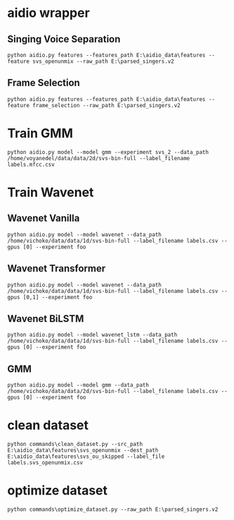 # aidio wrapper
## Singing Voice Separation
```
python aidio.py features --features_path E:\aidio_data\features --feature svs_openunmix --raw_path E:\parsed_singers.v2
```

## Frame Selection
```
python aidio.py features --features_path E:\aidio_data\features --feature frame_selection --raw_path E:\parsed_singers.v2
```

# Train GMM
```
python aidio.py model --model gmm --experiment svs_2 --data_path /home/voyanedel/data/data/2d/svs-bin-full --label_filename labels.mfcc.csv
```

# Train Wavenet
## Wavenet Vanilla
```
python aidio.py model --model wavenet --data_path /home/vichoko/data/data/1d/svs-bin-full --label_filename labels.csv --gpus [0] --experiment foo
```

## Wavenet Transformer
```
python aidio.py model --model wavenet --data_path /home/vichoko/data/data/1d/svs-bin-full --label_filename labels.csv --gpus [0,1] --experiment foo
```

## Wavenet BiLSTM
```
python aidio.py model --model wavenet_lstm --data_path /home/vichoko/data/data/1d/svs-bin-full --label_filename labels.csv --gpus [0] --experiment foo
```

## GMM
```
python aidio.py model --model gmm --data_path /home/vichoko/data/data/2d/svs-bin-full --label_filename labels.csv --gpus [0] --experiment foo
```

# clean dataset
```
python commands\clean_dataset.py --src_path E:\aidio_data\features\svs_openunmix --dest_path E:\aidio_data\features\svs_ou_skipped --label_file labels.svs_openunmix.csv
```

# optimize dataset
```
python commands\optimize_dataset.py --raw_path E:\parsed_singers.v2
```